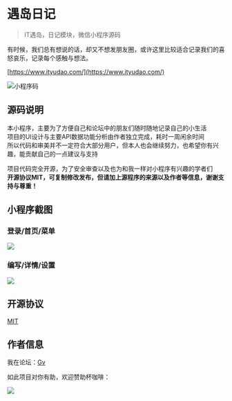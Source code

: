# 遇岛日记
> IT遇岛，日记模块，微信小程序源码

有时候，我们总有想说的话，却又不想发朋友圈，或许这里比较适合记录我们的喜怒哀乐，记录每个感触与想法。

[https://www.ityudao.com/](https://www.ityudao.com/)

![小程序码](https://img.ityudao.com/file/2018/6/395d57db6f3f480f9faa4eae4116a2fb-yudao.jpg)

## 源码说明
本小程序，主要为了方便自己和论坛中的朋友们随时随地记录自己的小生活    
项目的UI设计与主要API数据功能分析由作者独立完成，耗时一周闲余时间    
所以代码和审美并不一定符合大部分用户，但本人也会继续努力，也希望你有兴趣，能贡献自己的一点建议与支持

项目代码完全开源，为了安全审查以及也为和我一样对小程序有兴趣的学者们    
**开源协议MIT，可复制修改发布，但请加上源程序的来源以及作者等信息，谢谢支持与尊重！**


## 小程序截图

### 登录/首页/菜单
![](https://img.ityudao.com/file/2018/6/cf82279b1d24423392f4c8c056a9bb4e-screen1.png)

### 编写/详情/设置
![](https://img.ityudao.com/file/2018/6/f213e62fe75049b3b6728ff0057caeaa-screen2.png)

## 开源协议

[MIT](LICENSE)

## 作者信息

我在论坛：[Gv](https://www.ityudao.com/member/Gv)    

如此项目对你有助，欢迎赞助杯咖啡：

![](https://img.ityudao.com/file/2018/6/77ea8c854f7b4e4d962b3bbf32f7383e-wx.png)